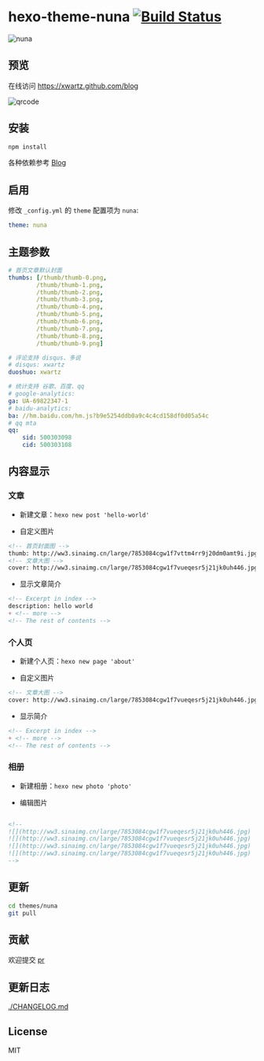 # hexo-theme-nuna [![Build Status](https://travis-ci.org/xwartz/hexo-theme-nuna.svg?branch=master)](https://travis-ci.org/xwartz/hexo-theme-nuna)

![nuna](http://ww4.sinaimg.cn/large/7853084cgw1f7wicln8z1j21kw0vete0.jpg)

## 预览

在线访问 <https://xwartz.github.com/blog>

![qrcode](http://ww2.sinaimg.cn/large/7853084cgw1f7whn1tirsj20am0amwfd.jpg)

## 安装

```bash
npm install
```

各种依赖参考 [Blog](https://github.com/xwartz/blog)

## 启用

修改 `_config.yml` 的 `theme` 配置项为 `nuna`:

```yaml
theme: nuna
```

## 主题参数

```yml
# 首页文章默认封面
thumbs: [/thumb/thumb-0.png,
        /thumb/thumb-1.png,
        /thumb/thumb-2.png,
        /thumb/thumb-3.png,
        /thumb/thumb-4.png,
        /thumb/thumb-5.png,
        /thumb/thumb-6.png,
        /thumb/thumb-7.png,
        /thumb/thumb-8.png,
        /thumb/thumb-9.png]

# 评论支持 disqus、多说
# disqus: xwartz
duoshuo: xwartz

# 统计支持 谷歌、百度、qq
# google-analytics:
ga: UA-69822347-1
# baidu-analytics:
ba: //hm.baidu.com/hm.js?b9e5254ddb0a9c4c4cd158df0d05a54c
# qq mta
qq:
    sid: 500303098
    cid: 500303108
```


## 内容显示

### 文章

* 新建文章：`hexo new post 'hello-world'`

* 自定义图片

```markdown
<!-- 首页封面图 -->
thumb: http://ww3.sinaimg.cn/large/7853084cgw1f7vttm4rr9j20dm0amt9i.jpg
<!-- 文章大图 -->
cover: http://ww3.sinaimg.cn/large/7853084cgw1f7vueqesr5j21jk0uh446.jpg
```

* 显示文章简介

```markdown
<!-- Excerpt in index -->
description: hello world
+ <!-- more -->
<!-- The rest of contents -->
```

### 个人页

* 新建个人页：`hexo new page 'about'`

* 自定义图片

```markdown
<!-- 文章大图 -->
cover: http://ww3.sinaimg.cn/large/7853084cgw1f7vueqesr5j21jk0uh446.jpg
```

* 显示简介

```markdown
<!-- Excerpt in index -->
+ <!-- more -->
<!-- The rest of contents -->
```

### 相册

* 新建相册：`hexo new photo 'photo'`

* 编辑图片

```markdown

<!-- 
![](http://ww3.sinaimg.cn/large/7853084cgw1f7vueqesr5j21jk0uh446.jpg)
![](http://ww3.sinaimg.cn/large/7853084cgw1f7vueqesr5j21jk0uh446.jpg)
![](http://ww3.sinaimg.cn/large/7853084cgw1f7vueqesr5j21jk0uh446.jpg)
![](http://ww3.sinaimg.cn/large/7853084cgw1f7vueqesr5j21jk0uh446.jpg) 
-->

```

## 更新

``` bash
cd themes/nuna
git pull
```

## 贡献

欢迎提交 [pr](https://github.com/xwartz/hexo-theme-nuna/pulls)

## 更新日志

[./CHANGELOG.md](CHANGELOG.md)


## License

MIT
